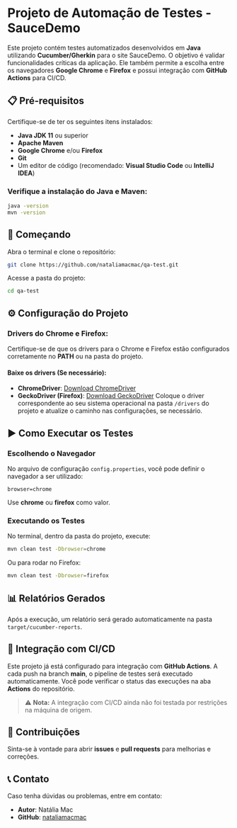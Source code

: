 # Projeto de Automação de Testes - SauceDemo
Este projeto contém testes automatizados desenvolvidos em **Java** utilizando **Cucumber/Gherkin** para o site SauceDemo. O objetivo é validar funcionalidades críticas da aplicação.
Ele também permite a escolha entre os navegadores **Google Chrome** e **Firefox** e possui integração com **GitHub Actions** para CI/CD.
## 📋 Pré-requisitos
Certifique-se de ter os seguintes itens instalados:
- **Java JDK 11** ou superior
- **Apache Maven**
- **Google Chrome** e/ou **Firefox**
- **Git**
- Um editor de código (recomendado: **Visual Studio Code** ou **IntelliJ IDEA**)
### Verifique a instalação do Java e Maven:
```sh
java -version
mvn -version
```
## 🚀 Começando
Abra o terminal e clone o repositório:
```sh
git clone https://github.com/nataliamacmac/qa-test.git
```
Acesse a pasta do projeto:
```sh
cd qa-test
```
## ⚙️ Configuração do Projeto
### Drivers do Chrome e Firefox:
Certifique-se de que os drivers para o Chrome e Firefox estão configurados corretamente no **PATH** ou na pasta do projeto.
#### Baixe os drivers (Se necessário):
- **ChromeDriver**: [Download ChromeDriver](https://chromedriver.chromium.org/downloads)
- **GeckoDriver (Firefox)**: [Download GeckoDriver](https://github.com/mozilla/geckodriver/releases)
Coloque o driver correspondente ao seu sistema operacional na pasta `/drivers` do projeto e atualize o caminho nas configurações, se necessário.
## ▶️ Como Executar os Testes
### Escolhendo o Navegador
No arquivo de configuração `config.properties`, você pode definir o navegador a ser utilizado:
```properties
browser=chrome
```
Use **chrome** ou **firefox** como valor.
### Executando os Testes
No terminal, dentro da pasta do projeto, execute:
```sh
mvn clean test -Dbrowser=chrome
```
Ou para rodar no Firefox:
```sh
mvn clean test -Dbrowser=firefox
```
## 📊 Relatórios Gerados
Após a execução, um relatório será gerado automaticamente na pasta `target/cucumber-reports`.
## 🔄 Integração com CI/CD
Este projeto já está configurado para integração com **GitHub Actions**. 
A cada push na branch **main**, o pipeline de testes será executado automaticamente.
Você pode verificar o status das execuções na aba **Actions** do repositório.
> ⚠️ **Nota:** A integração com CI/CD ainda não foi testada por restrições na máquina de origem.
## 🤝 Contribuições
Sinta-se à vontade para abrir **issues** e **pull requests** para melhorias e correções.
## 📞 Contato
Caso tenha dúvidas ou problemas, entre em contato:
- **Autor**: Natália Mac
- **GitHub**: [nataliamacmac](https://github.com/nataliamacmac)
